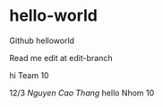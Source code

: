 # hello-world
Github helloworld

Read me edit at edit-branch

hi Team 10

12/3
*Nguyen Cao Thang*
hello Nhom 10